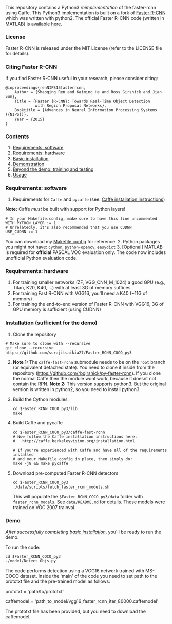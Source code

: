 

This repository contains a Python3 *reimplementation* of the faster-rcnn using Caffe.
This Python3 implementation is built on a fork of [Faster R-CNN](https://github.com/rbgirshick/py-faster-rcnn) which was written with python2.
The official Faster R-CNN code (written in MATLAB) is available [here](https://github.com/ShaoqingRen/faster_rcnn).


### License

Faster R-CNN is released under the MIT License (refer to the LICENSE file for details).

### Citing Faster R-CNN

If you find Faster R-CNN useful in your research, please consider citing:

    @inproceedings{renNIPS15fasterrcnn,
        Author = {Shaoqing Ren and Kaiming He and Ross Girshick and Jian Sun},
        Title = {Faster {R-CNN}: Towards Real-Time Object Detection
                 with Region Proposal Networks},
        Booktitle = {Advances in Neural Information Processing Systems ({NIPS})},
        Year = {2015}
    }

### Contents
1. [Requirements: software](#requirements-software)
2. [Requirements: hardware](#requirements-hardware)
3. [Basic installation](#installation-sufficient-for-the-demo)
4. [Demonstration](#demo)
5. [Beyond the demo: training and testing](#beyond-the-demo-installation-for-training-and-testing-models)
6. [Usage](#usage)

### Requirements: software

1. Requirements for `Caffe` and `pycaffe` (see: [Caffe installation instructions](http://caffe.berkeleyvision.org/installation.html))

  **Note:** Caffe *must* be built with support for Python layers!

  ```make
  # In your Makefile.config, make sure to have this line uncommented
  WITH_PYTHON_LAYER := 1
  # Unrelatedly, it's also recommended that you use CUDNN
  USE_CUDNN := 1
  ```

  You can download my [Makefile.config](http://www.cs.berkeley.edu/~rbg/fast-rcnn-data/Makefile.config) for reference.
2. Python packages you might not have: `cython`, `python-opencv`, `easydict`
3. [Optional] MATLAB is required for **official** PASCAL VOC evaluation only. The code now includes unofficial Python evaluation code.

### Requirements: hardware

1. For training smaller networks (ZF, VGG_CNN_M_1024) a good GPU (e.g., Titan, K20, K40, ...) with at least 3G of memory suffices
2. For training Fast R-CNN with VGG16, you'll need a K40 (~11G of memory)
3. For training the end-to-end version of Faster R-CNN with VGG16, 3G of GPU memory is sufficient (using CUDNN)

### Installation (sufficient for the demo)

1. Clone the repository
  ```Shell
  # Make sure to clone with --recursive
  git clone --recursive https://github.com/surajitsaikia27/Faster_RCNN_COCO_py3
  ```

2. 
    **Note 1:** The `caffe-fast-rcnn` submodule needs to be on the `root` branch (or equivalent detached state). You need to clone it inside from the repository (https://github.com/rbgirshick/py-faster-rcnn). 
	If you clone the normal Caffe then the module wont work, because it doesnt not contain the RPN.
    **Note 2:** This version supports python3. But the original version is written in python2, so you need to install python3.
3. Build the Cython modules
    ```Shell
    cd $Faster_RCNN_COCO_py3/lib
    make
    ```

4. Build Caffe and pycaffe
    ```Shell
    cd $Faster_RCNN_COCO_py3/caffe-fast-rcnn
    # Now follow the Caffe installation instructions here:
    #   http://caffe.berkeleyvision.org/installation.html

    # If you're experienced with Caffe and have all of the requirements installed
    # and your Makefile.config in place, then simply do:
    make -j8 && make pycaffe
    ```

5. Download pre-computed Faster R-CNN detectors
    ```Shell
    cd $Faster_RCNN_COCO_py3
    ./data/scripts/fetch_faster_rcnn_models.sh
    ```

    This will populate the `$Faster_RCNN_COCO_py3/data` folder with `faster_rcnn_models`. See `data/README.md` for details.
    These models were trained on VOC 2007 trainval.

### Demo

*After successfully completing [basic installation](#installation-sufficient-for-the-demo)*, you'll be ready to run the demo.

To run the code:
```Shell
cd $Faster_RCNN_COCO_py3
./model/Detect_Objs.py
```
The code performs detection using a VGG16 network trained with MS-COCO dataset.
Inside the 'main' of the code you need to set path to the prototxt file and the pre-trained model as follows:
 
 prototxt = 'path/to/prototxt'
 
 caffemodel = 'path_to_model/vgg16_faster_rcnn_iter_80000.caffemodel'

 The prototxt file has been provided, but you need to download the caffemodel.

